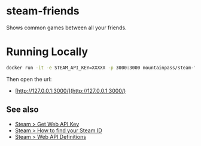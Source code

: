 # steam-friends
Shows common games between all your friends.

# Running Locally

```sh
docker run -it -e STEAM_API_KEY=XXXXX -p 3000:3000 mountainpass/steam-friends
```
 
Then open the url: 

- [http://127.0.0.1:3000/](http://127.0.0.1:3000/)

## See also 

- [Steam > Get Web API Key](http://steamcommunity.com/dev/apikey)
- [Steam > How to find your Steam ID](https://steamcommunity.com/sharedfiles/filedetails/?id=209000244)
- [Steam > Web API Definitions](https://developer.valvesoftware.com/wiki/Steam_Web_API)
